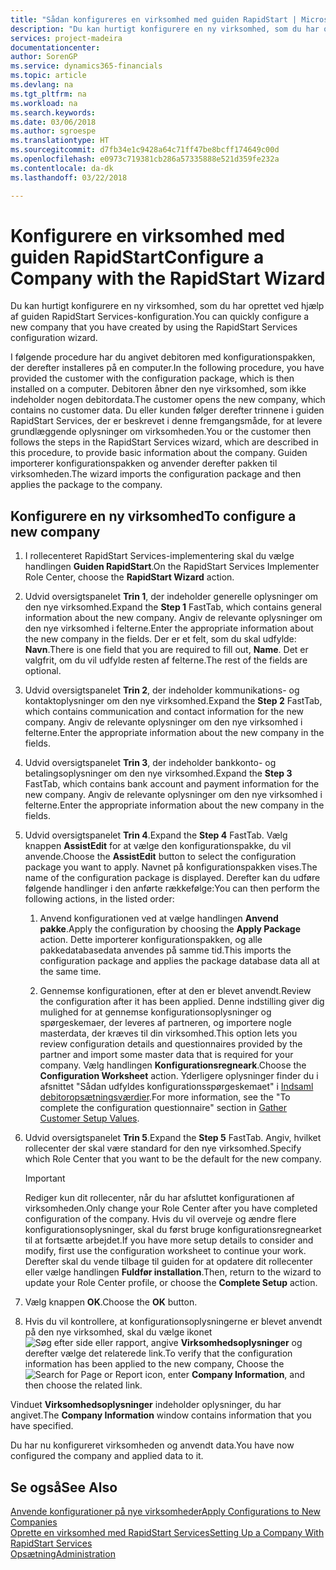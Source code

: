 ```yaml
---
title: "Sådan konfigureres en virksomhed med guiden RapidStart | Microsoft Docs"
description: "Du kan hurtigt konfigurere en ny virksomhed, som du har oprettet ved hjælp af guiden RapidStart Services-konfiguration."
services: project-madeira
documentationcenter: 
author: SorenGP
ms.service: dynamics365-financials
ms.topic: article
ms.devlang: na
ms.tgt_pltfrm: na
ms.workload: na
ms.search.keywords: 
ms.date: 03/06/2018
ms.author: sgroespe
ms.translationtype: HT
ms.sourcegitcommit: d7fb34e1c9428a64c71ff47be8bcff174649c00d
ms.openlocfilehash: e0973c719381cb286a57335888e521d359fe232a
ms.contentlocale: da-dk
ms.lasthandoff: 03/22/2018

---
```

# <a name="configure-a-company-with-the-rapidstart-wizard"></a><span data-ttu-id="b5321-103">Konfigurere en virksomhed med guiden RapidStart</span><span class="sxs-lookup"><span data-stu-id="b5321-103">Configure a Company with the RapidStart Wizard</span></span>
<span data-ttu-id="b5321-104">Du kan hurtigt konfigurere en ny virksomhed, som du har oprettet ved hjælp af guiden RapidStart Services-konfiguration.</span><span class="sxs-lookup"><span data-stu-id="b5321-104">You can quickly configure a new company that you have created by using the RapidStart Services configuration wizard.</span></span>

<span data-ttu-id="b5321-105">I følgende procedure har du angivet debitoren med konfigurationspakken, der derefter installeres på en computer.</span><span class="sxs-lookup"><span data-stu-id="b5321-105">In the following procedure, you have provided the customer with the configuration package, which is then installed on a computer.</span></span> <span data-ttu-id="b5321-106">Debitoren åbner den nye virksomhed, som ikke indeholder nogen debitordata.</span><span class="sxs-lookup"><span data-stu-id="b5321-106">The customer opens the new company, which contains no customer data.</span></span> <span data-ttu-id="b5321-107">Du eller kunden følger derefter trinnene i guiden RapidStart Services, der er beskrevet i denne fremgangsmåde, for at levere grundlæggende oplysninger om virksomheden.</span><span class="sxs-lookup"><span data-stu-id="b5321-107">You or the customer then follows the steps in the RapidStart Services wizard, which are described in this procedure, to provide basic information about the company.</span></span> <span data-ttu-id="b5321-108">Guiden importerer konfigurationspakken og anvender derefter pakken til virksomheden.</span><span class="sxs-lookup"><span data-stu-id="b5321-108">The wizard imports the configuration package and then applies the package to the company.</span></span>  

## <a name="to-configure-a-new-company"></a><span data-ttu-id="b5321-109">Konfigurere en ny virksomhed</span><span class="sxs-lookup"><span data-stu-id="b5321-109">To configure a new company</span></span>  
1. <span data-ttu-id="b5321-110">I rollecenteret RapidStart Services-implementering skal du vælge handlingen **Guiden RapidStart**.</span><span class="sxs-lookup"><span data-stu-id="b5321-110">On the RapidStart Services Implementer Role Center, choose the **RapidStart Wizard** action.</span></span>  
2. <span data-ttu-id="b5321-111">Udvid oversigtspanelet **Trin 1**, der indeholder generelle oplysninger om den nye virksomhed.</span><span class="sxs-lookup"><span data-stu-id="b5321-111">Expand the **Step 1** FastTab, which contains general information about the new company.</span></span> <span data-ttu-id="b5321-112">Angiv de relevante oplysninger om den nye virksomhed i felterne.</span><span class="sxs-lookup"><span data-stu-id="b5321-112">Enter the appropriate information about the new company in the fields.</span></span> <span data-ttu-id="b5321-113">Der er et felt, som du skal udfylde: **Navn**.</span><span class="sxs-lookup"><span data-stu-id="b5321-113">There is one field that you are required to fill out, **Name**.</span></span> <span data-ttu-id="b5321-114">Det er valgfrit, om du vil udfylde resten af felterne.</span><span class="sxs-lookup"><span data-stu-id="b5321-114">The rest of the fields are optional.</span></span>  
3. <span data-ttu-id="b5321-115">Udvid oversigtspanelet **Trin 2**, der indeholder kommunikations- og kontaktoplysninger om den nye virksomhed.</span><span class="sxs-lookup"><span data-stu-id="b5321-115">Expand the **Step 2** FastTab, which contains communication and contact information for the new company.</span></span> <span data-ttu-id="b5321-116">Angiv de relevante oplysninger om den nye virksomhed i felterne.</span><span class="sxs-lookup"><span data-stu-id="b5321-116">Enter the appropriate information about the new company in the fields.</span></span>
4. <span data-ttu-id="b5321-117">Udvid oversigtspanelet **Trin 3**, der indeholder bankkonto- og betalingsoplysninger om den nye virksomhed.</span><span class="sxs-lookup"><span data-stu-id="b5321-117">Expand the **Step 3** FastTab, which contains bank account and payment information for the new company.</span></span> <span data-ttu-id="b5321-118">Angiv de relevante oplysninger om den nye virksomhed i felterne.</span><span class="sxs-lookup"><span data-stu-id="b5321-118">Enter the appropriate information about the new company in the fields.</span></span>  
5. <span data-ttu-id="b5321-119">Udvid oversigtspanelet **Trin 4**.</span><span class="sxs-lookup"><span data-stu-id="b5321-119">Expand the **Step 4** FastTab.</span></span> <span data-ttu-id="b5321-120">Vælg knappen **AssistEdit** for at vælge den konfigurationspakke, du vil anvende.</span><span class="sxs-lookup"><span data-stu-id="b5321-120">Choose the **AssistEdit** button to select the configuration package you want to apply.</span></span> <span data-ttu-id="b5321-121">Navnet på konfigurationspakken vises.</span><span class="sxs-lookup"><span data-stu-id="b5321-121">The name of the configuration package is displayed.</span></span> <span data-ttu-id="b5321-122">Derefter kan du udføre følgende handlinger i den anførte rækkefølge:</span><span class="sxs-lookup"><span data-stu-id="b5321-122">You can then perform the following actions, in the listed order:</span></span>  

    1. <span data-ttu-id="b5321-123">Anvend konfigurationen ved at vælge handlingen **Anvend pakke**.</span><span class="sxs-lookup"><span data-stu-id="b5321-123">Apply the configuration by choosing the **Apply Package** action.</span></span> <span data-ttu-id="b5321-124">Dette importerer konfigurationspakken, og alle pakkedatabasedata anvendes på samme tid.</span><span class="sxs-lookup"><span data-stu-id="b5321-124">This imports the configuration package and applies the package database data all at the same time.</span></span>  

    2. <span data-ttu-id="b5321-125">Gennemse konfigurationen, efter at den er blevet anvendt.</span><span class="sxs-lookup"><span data-stu-id="b5321-125">Review the configuration after it has been applied.</span></span> <span data-ttu-id="b5321-126">Denne indstilling giver dig mulighed for at gennemse konfigurationsoplysninger og spørgeskemaer, der leveres af partneren, og importere nogle masterdata, der kræves til din virksomhed.</span><span class="sxs-lookup"><span data-stu-id="b5321-126">This option lets you review configuration details and questionnaires provided by the partner and import some master data that is required for your company.</span></span> <span data-ttu-id="b5321-127">Vælg handlingen **Konfigurationsregneark**.</span><span class="sxs-lookup"><span data-stu-id="b5321-127">Choose the **Configuration Worksheet** action.</span></span> <span data-ttu-id="b5321-128">Yderligere oplysninger finder du i afsnittet "Sådan udfyldes konfigurationsspørgeskemaet" i [Indsaml debitoropsætningsværdier](admin-gather-customer-setup-values.md).</span><span class="sxs-lookup"><span data-stu-id="b5321-128">For more information, see the "To complete the configuration questionnaire" section in [Gather Customer Setup Values](admin-gather-customer-setup-values.md).</span></span>  

6. <span data-ttu-id="b5321-129">Udvid oversigtspanelet **Trin 5**.</span><span class="sxs-lookup"><span data-stu-id="b5321-129">Expand the **Step 5** FastTab.</span></span> <span data-ttu-id="b5321-130">Angiv, hvilket rollecenter der skal være standard for den nye virksomhed.</span><span class="sxs-lookup"><span data-stu-id="b5321-130">Specify which Role Center that you want to be the default for the new company.</span></span>  

    > [!IMPORTANT]  
    >  <span data-ttu-id="b5321-131">Rediger kun dit rollecenter, når du har afsluttet konfigurationen af virksomheden.</span><span class="sxs-lookup"><span data-stu-id="b5321-131">Only change your Role Center after you have completed configuration of the company.</span></span> <span data-ttu-id="b5321-132">Hvis du vil overveje og ændre flere konfigurationsoplysninger, skal du først bruge konfigurationsregnearket til at fortsætte arbejdet.</span><span class="sxs-lookup"><span data-stu-id="b5321-132">If you have more setup details to consider and modify, first use the configuration worksheet to continue your work.</span></span> <span data-ttu-id="b5321-133">Derefter skal du vende tilbage til guiden for at opdatere dit rollecenter eller vælge handlingen **Fuldfør installation**.</span><span class="sxs-lookup"><span data-stu-id="b5321-133">Then, return to the wizard to update your Role Center profile, or choose the **Complete Setup** action.</span></span>

7. <span data-ttu-id="b5321-134">Vælg knappen **OK**.</span><span class="sxs-lookup"><span data-stu-id="b5321-134">Choose the **OK** button.</span></span>  
8. <span data-ttu-id="b5321-135">Hvis du vil kontrollere, at konfigurationsoplysningerne er blevet anvendt på den nye virksomhed, skal du vælge ikonet ![Søg efter side eller rapport](media/ui-search/search_small.png "Ikonet Søg efter side eller rapport"), angive **Virksomhedsoplysninger** og derefter vælge det relaterede link.</span><span class="sxs-lookup"><span data-stu-id="b5321-135">To verify that the configuration information has been applied to the new company, Choose the ![Search for Page or Report](media/ui-search/search_small.png "Search for Page or Report icon") icon, enter **Company Information**, and then choose the related link.</span></span>

<span data-ttu-id="b5321-136">Vinduet **Virksomhedsoplysninger** indeholder oplysninger, du har angivet.</span><span class="sxs-lookup"><span data-stu-id="b5321-136">The **Company Information** window contains information that you have specified.</span></span>   

<span data-ttu-id="b5321-137">Du har nu konfigureret virksomheden og anvendt data.</span><span class="sxs-lookup"><span data-stu-id="b5321-137">You have now configured the company and applied data to it.</span></span>  

## <a name="see-also"></a><span data-ttu-id="b5321-138">Se også</span><span class="sxs-lookup"><span data-stu-id="b5321-138">See Also</span></span>  
[<span data-ttu-id="b5321-139">Anvende konfigurationer på nye virksomheder</span><span class="sxs-lookup"><span data-stu-id="b5321-139">Apply Configurations to New Companies</span></span>](admin-apply-configuration-to-new-companies.md)  
[<span data-ttu-id="b5321-140">Oprette en virksomhed med RapidStart Services</span><span class="sxs-lookup"><span data-stu-id="b5321-140">Setting Up a Company With RapidStart Services</span></span>](admin-set-up-a-company-with-rapidstart.md)  
[<span data-ttu-id="b5321-141">Opsætning</span><span class="sxs-lookup"><span data-stu-id="b5321-141">Administration</span></span>](admin-setup-and-administration.md)

